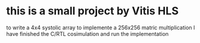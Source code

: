 # this is a small project by Vitis HLS

to write a 4x4 systolic array to implemente a 256x256 matric multiplication
I have finished the C/RTL cosimulation and run the implementation
